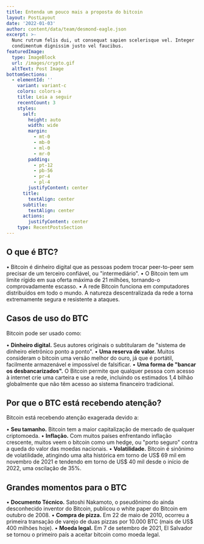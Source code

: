 ```yaml
---
title: Entenda um pouco mais a proposta do bitcoin
layout: PostLayout
date: '2022-01-03'
author: content/data/team/desmond-eagle.json
excerpt: >-
  Nunc rutrum felis dui, ut consequat sapien scelerisque vel. Integer
  condimentum dignissim justo vel faucibus.
featuredImage:
  type: ImageBlock
  url: /images/crypto.gif
  altText: Post Image
bottomSections:
  - elementId: ''
    variant: variant-c
    colors: colors-a
    title: Leia a seguir
    recentCount: 3
    styles:
      self:
        height: auto
        width: wide
        margin:
          - mt-0
          - mb-0
          - ml-0
          - mr-0
        padding:
          - pt-12
          - pb-56
          - pr-4
          - pl-4
        justifyContent: center
      title:
        textAlign: center
      subtitle:
        textAlign: center
      actions:
        justifyContent: center
    type: RecentPostsSection
---
```

## O que é BTC?

• Bitcoin é dinheiro digital que as pessoas podem trocar peer-to-peer sem precisar de um terceiro confiável, ou "intermediário".
• O Bitcoin tem um limite rígido em sua oferta máxima de 21 milhões, tornando-o comprovadamente escasso.
• A rede Bitcoin funciona em computadores distribuídos em todo o mundo. A natureza descentralizada da rede a torna extremamente segura e resistente a ataques.

## Casos de uso do BTC

Bitcoin pode ser usado como:

• **Dinheiro digital.** Seus autores originais o subtitularam de "sistema de dinheiro eletrônico ponto a ponto".
• **Uma reserva de valor.** Muitos consideram o bitcoin uma versão melhor do ouro, já que é portátil, facilmente armazenável e impossível de falsificar.
• **Uma forma de "bancar os desbancarizados".** O Bitcoin permite que qualquer pessoa com acesso à internet crie uma carteira e use a rede, incluindo os estimados 1,4 bilhão globalmente que não têm acesso ao sistema financeiro tradicional.

## Por que o BTC está recebendo atenção?

Bitcoin está recebendo atenção exagerada devido a:

• **Seu tamanho.** Bitcoin tem a maior capitalização de mercado de qualquer criptomoeda.
• **Inflação.** Com muitos países enfrentando inflação crescente, muitos veem o bitcoin como um hedge, ou "porto seguro" contra a queda do valor das moedas nacionais.
• **Volatilidade.** Bitcoin é sinônimo de volatilidade, atingindo uma alta histórica em torno de US$ 69 mil em novembro de 2021 e tendendo em torno de US$ 40 mil desde o início de 2022, uma oscilação de 35%.

## Grandes momentos para o BTC

• **Documento Técnico.** Satoshi Nakamoto, o pseudônimo do ainda desconhecido inventor do Bitcoin, publicou o white paper do Bitcoin em outubro de 2008.
• **Compra de pizza.** Em 22 de maio de 2010, ocorreu a primeira transação de varejo de duas pizzas por 10.000 BTC (mais de US$ 400 milhões hoje).
• **Moeda legal.** Em 7 de setembro de 2021, El Salvador se tornou o primeiro país a aceitar bitcoin como moeda legal.
